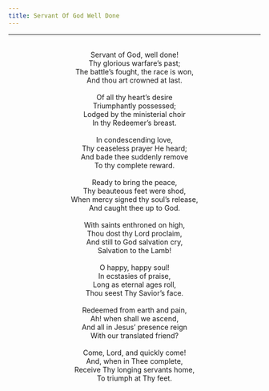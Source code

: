 ```yaml
---
title: Servant Of God Well Done
---
```


---
<center>
<br/>
Servant of God, well done!<br/>
Thy glorious warfare’s past;<br/>
The battle’s fought, the race is won,<br/>
And thou art crowned at last.<br/>
<br/>
Of all thy heart’s desire<br/>
Triumphantly possessed;<br/>
Lodged by the ministerial choir<br/>
In thy Redeemer’s breast.<br/>
<br/>
In condescending love,<br/>
Thy ceaseless prayer He heard;<br/>
And bade thee suddenly remove<br/>
To thy complete reward.<br/>
<br/>
Ready to bring the peace,<br/>
Thy beauteous feet were shod,<br/>
When mercy signed thy soul’s release,<br/>
And caught thee up to God.<br/>
<br/>
With saints enthroned on high,<br/>
Thou dost thy Lord proclaim,<br/>
And still to God salvation cry,<br/>
Salvation to the Lamb!<br/>
<br/>
O happy, happy soul!<br/>
In ecstasies of praise,<br/>
Long as eternal ages roll,<br/>
Thou seest Thy Savior’s face.<br/>
<br/>
Redeemed from earth and pain,<br/>
Ah! when shall we ascend,<br/>
And all in Jesus’ presence reign<br/>
With our translated friend?<br/>
<br/>
Come, Lord, and quickly come!<br/>
And, when in Thee complete,<br/>
Receive Thy longing servants home,<br/>
To triumph at Thy feet.<br/>

</center>